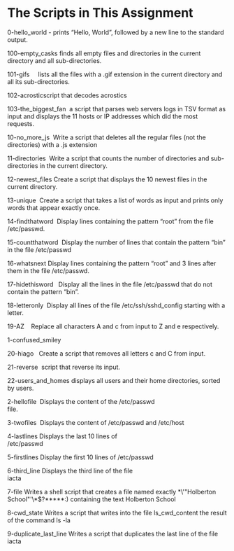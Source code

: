 <h1> The Scripts in This Assignment</h1>


0-hello_world -  prints “Hello, World”, followed by a new line to the standard output. 

100-empty_casks finds all empty files and directories in the current directory and all sub-directories.

101-gifs     lists all the files with a .gif extension in the current directory and all its sub-directories.  

102-acrosticscript that decodes acrostics

103-the_biggest_fan  a script that parses web servers logs in TSV format as input and displays the 11 hosts or IP addresses which did the most requests. 

10-no_more_js  Write a script that deletes all the regular files (not the directories) with a .js extension 

11-directories  Write a script that counts the number of directories and sub-directories in the current directory.

12-newest_files Create a script that displays the 10 newest files in the current directory.  

13-unique  Create a script that takes a list of words as input and prints only words that appear exactly once.  

14-findthatword  Display lines containing the pattern “root” from the file /etc/passwd.

15-countthatword  Display the number of lines that contain the pattern “bin” in the file /etc/passwd 

16-whatsnext Display lines containing the pattern “root” and 3 lines after them in the file /etc/passwd.

17-hidethisword   Display all the lines in the file /etc/passwd that do not contain the pattern “bin”. 

18-letteronly  Display all lines of the file /etc/ssh/sshd_config starting with a letter. 

19-AZ    Replace all characters A and c from input to Z and e respectively. 

1-confused_smiley 

20-hiago   Create a script that removes all letters c and C from input.

21-reverse  script that reverse its input.

22-users_and_homes displays all users and their home directories, sorted by users. 

2-hellofile  Displays the content of the /etc/passwd file.                                                   

3-twofiles  Displays the content of /etc/passwd and /etc/host  

4-lastlines Displays the last 10 lines of /etc/passwd                                                     

5-firstlines Display the first 10 lines of /etc/passwd

6-third_line Displays the third line of the file iacta                                                    

7-file Writes a shell script that creates a file named exactly \*\\'"Holberton School"\'\\*$\?\*\*\*\*\*:) containing the text Holberton School

8-cwd_state Writes a script that writes into the file ls_cwd_content the result of the command ls -la

9-duplicate_last_line Writes a script that duplicates the last line of the file iacta
